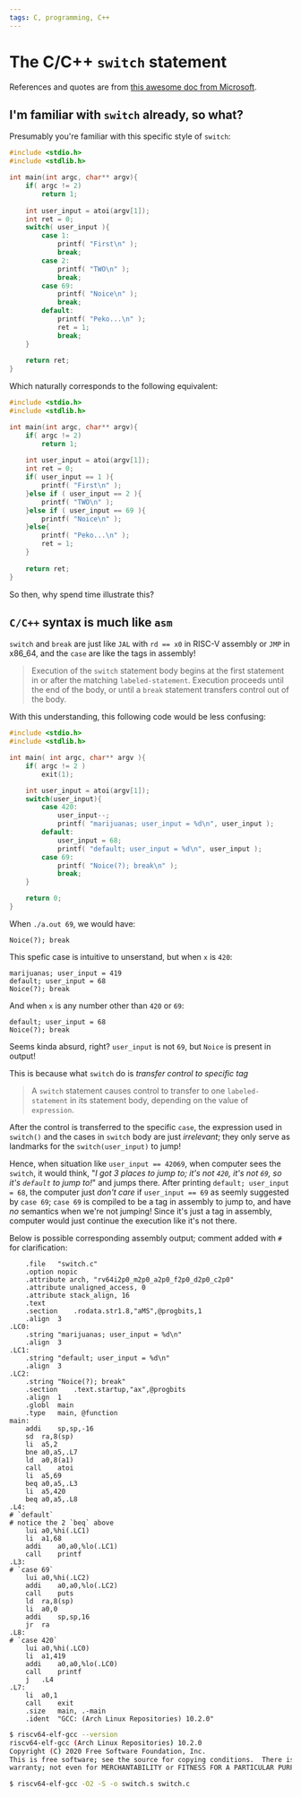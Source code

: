 ```yaml
---
tags: C, programming, C++
---
```


# The C/C++ `switch` statement

References and quotes are from [this awesome doc from Microsoft](https://docs.microsoft.com/en-us/cpp/c-language/switch-statement-c?view=msvc-160).

## I'm familiar with `switch` already, so what?

Presumably you're familiar with this specific style of `switch`:

```c
#include <stdio.h>
#include <stdlib.h>

int main(int argc, char** argv){
    if( argc != 2)
        return 1;
    
    int user_input = atoi(argv[1]);
    int ret = 0;
    switch( user_input ){
        case 1:
            printf( "First\n" );
            break;
        case 2:
            printf( "TWO\n" );
            break;
        case 69:
            printf( "Noice\n" );
            break;
        default:
            printf( "Peko...\n" );
            ret = 1;
            break;
    }
    
    return ret;
}
```

Which naturally corresponds to the following equivalent:

```C
#include <stdio.h>
#include <stdlib.h>

int main(int argc, char** argv){
    if( argc != 2)
        return 1;
    
    int user_input = atoi(argv[1]);
    int ret = 0;
    if( user_input == 1 ){
        printf( "First\n" );
    }else if ( user_input == 2 ){
        printf( "TWO\n" );
    }else if ( user_input == 69 ){
        printf( "Noice\n" );
    }else{
        printf( "Peko...\n" );
        ret = 1;
    }
    
    return ret;
}
```

So then, why spend time illustrate this?

## `C/C++` syntax is much like `asm`

`switch` and `break` are just like `JAL` with `rd == x0` in RISC-V assembly or `JMP` in x86_64, and the `case` are like the tags in assembly!

> Execution of the `switch` statement body begins at the first statement in or after the matching `labeled-statement`. Execution proceeds until the end of the body, or until a `break` statement transfers control out of the body.

With this understanding, this following code would be less confusing:

```c
#include <stdio.h>
#include <stdlib.h>

int main( int argc, char** argv ){
    if( argc != 2 )
        exit(1);

    int user_input = atoi(argv[1]);
    switch(user_input){
        case 420:
            user_input--;
            printf( "marijuanas; user_input = %d\n", user_input );
        default:
            user_input = 68;
            printf( "default; user_input = %d\n", user_input );
        case 69:
            printf( "Noice(?); break\n" );
            break;
    }

    return 0;
}
```

When `./a.out 69`, we would have:

```
Noice(?); break
```

This spefic case is intuitive to unserstand, but when `x` is `420`:

```
marijuanas; user_input = 419
default; user_input = 68
Noice(?); break
```

And when `x` is any number other than `420` or `69`:

```
default; user_input = 68
Noice(?); break
```

Seems kinda absurd, right? `user_input` is not `69`, but `Noice` is present in output!

This is because what `switch` do is *transfer control to specific tag*

> A `switch` statement causes control to transfer to one `labeled-statement` in its statement body, depending on the value of `expression`.

After the control is transferred to the specific `case`, the expression used in `switch()` and the cases in `switch` body are just *irrelevant*; they only serve as landmarks for the `switch(user_input)` to jump!

Hence, when situation like `user_input == 42069`, when computer sees the `switch`, it would think, "*I got 3 places to jump to; it's not `420`, it's not `69`, so it's `default` to jump to!*" and jumps there. After printing `default; user_input = 68`, the computer just *don't care* if `user_input == 69` as seemly suggested by `case 69`; `case 69` is compiled to be a tag in assembly to jump to, and have *no* semantics when we're not jumping! Since it's just a tag in assembly, computer would just continue the execution like it's not there.

Below is possible corresponding assembly output; comment added with `#` for clarification:

```assembly
	.file	"switch.c"
	.option nopic
	.attribute arch, "rv64i2p0_m2p0_a2p0_f2p0_d2p0_c2p0"
	.attribute unaligned_access, 0
	.attribute stack_align, 16
	.text
	.section	.rodata.str1.8,"aMS",@progbits,1
	.align	3
.LC0:
	.string	"marijuanas; user_input = %d\n"
	.align	3
.LC1:
	.string	"default; user_input = %d\n"
	.align	3
.LC2:
	.string	"Noice(?); break"
	.section	.text.startup,"ax",@progbits
	.align	1
	.globl	main
	.type	main, @function
main:
	addi	sp,sp,-16
	sd	ra,8(sp)
	li	a5,2
	bne	a0,a5,.L7
	ld	a0,8(a1)
	call	atoi
	li	a5,69
	beq	a0,a5,.L3
	li	a5,420
	beq	a0,a5,.L8
.L4:
# `default`
# notice the 2 `beq` above
	lui	a0,%hi(.LC1)
	li	a1,68
	addi	a0,a0,%lo(.LC1)
	call	printf
.L3:
# `case 69`
	lui	a0,%hi(.LC2)
	addi	a0,a0,%lo(.LC2)
	call	puts
	ld	ra,8(sp)
	li	a0,0
	addi	sp,sp,16
	jr	ra
.L8:
# `case 420`
	lui	a0,%hi(.LC0)
	li	a1,419
	addi	a0,a0,%lo(.LC0)
	call	printf
	j	.L4
.L7:
	li	a0,1
	call	exit
	.size	main, .-main
	.ident	"GCC: (Arch Linux Repositories) 10.2.0"

```

```bash
$ riscv64-elf-gcc --version
riscv64-elf-gcc (Arch Linux Repositories) 10.2.0
Copyright (C) 2020 Free Software Foundation, Inc.
This is free software; see the source for copying conditions.  There is NO
warranty; not even for MERCHANTABILITY or FITNESS FOR A PARTICULAR PURPOSE.

$ riscv64-elf-gcc -O2 -S -o switch.s switch.c
```